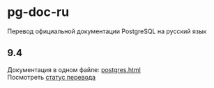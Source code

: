 # pg-doc-ru
Перевод официальной документации PostgreSQL на русский язык

## 9.4
Документация в одном файле: [postgres.html](https://github.com/pluzanov/pg-doc-ru/blob/master/9.4/postgres.html)  
Посмотреть [статус перевода](https://github.com/pluzanov/pg-doc-ru/wiki/%D0%A1%D1%82%D0%B0%D1%82%D1%83%D1%81-%D0%BF%D0%B5%D1%80%D0%B5%D0%B2%D0%BE%D0%B4%D0%B0-%D0%B4%D0%BE%D0%BA%D1%83%D0%BC%D0%B5%D0%BD%D1%82%D0%B0%D1%86%D0%B8%D0%B8)
